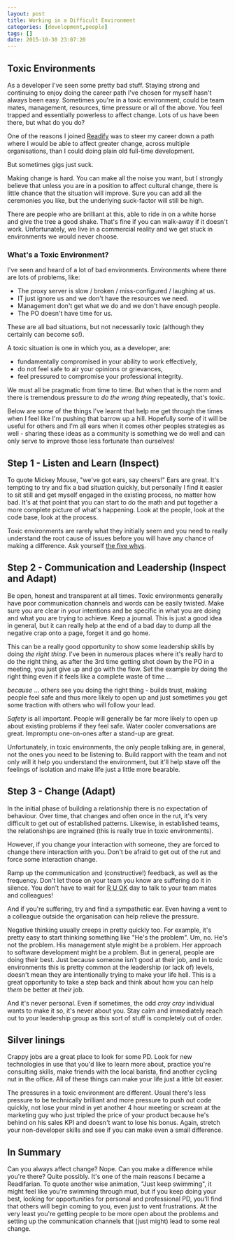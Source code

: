 ```yaml
---
layout: post
title: Working in a Difficult Environment
categories: [development,people]
tags: []
date: 2015-10-30 23:07:20
---
```


## Toxic Environments

As a developer I've seen some pretty bad stuff. Staying strong and continuing to enjoy doing the career path I've chosen for myself hasn't always been easy. Sometimes you're in a toxic environment, could be team mates, management, resources, time pressure or all of the above. You feel trapped and essentially powerless to affect change. Lots of us have been there, but what do you do? 

<!--more-->

One of the reasons I joined [Readify](https://readify.net) was to steer my career down a path where I would be able to affect greater change, across multiple organisations, than I could doing plain old full-time development. 

But sometimes gigs just suck.  

Making change is hard. You can make all the noise you want, but I strongly believe that unless you are in a position to affect cultural change, there is little chance that the situation will improve. Sure you can add all the ceremonies you like, but the underlying suck-factor will still be high. 

There are people who are brilliant at this, able to ride in on a white horse and give the tree a good shake. That's fine if you can walk-away if it doesn't work. Unfortunately, we live in a commercial reality and we get stuck in environments we would never choose.

### What's a Toxic Environment?

I've seen and heard of a lot of bad environments. Environments where there are lots of problems, like:

* The proxy server is slow / broken / miss-configured / laughing at us.
* IT just ignore us and we don't have the resources we need.
* Management don't get what we do and we don't have enough people.
* The PO doesn't have time for us.

These are all bad situations, but not necessarily toxic (although they certainly can become so!).

A toxic situation is one in which you, as a developer, are:

* fundamentally compromised in your ability to work effectively,
* do not feel safe to air your opinions or grievances, 
* feel pressured to compromise your professional integrity.

We must all be pragmatic from time to time. But when that is the norm and there is tremendous pressure to _do the wrong thing_ repeatedly, that's toxic.

Below are some of the things I've learnt that help me get through the times when I feel like I'm pushing that barrow up a hill. Hopefully some of it will be useful for others and I'm all ears when it comes other peoples strategies as well - sharing these ideas as a community is something we do well and can only serve to improve those less fortunate than ourselves!  

## Step 1 - Listen and Learn (Inspect) 

To quote Mickey Mouse, "we've got ears, say cheers!" Ears are great. It's tempting to try and fix a bad situation quickly, but personally I find it easier to sit still and get myself engaged in the existing process, no matter how bad. It's at that point that you can start to do the math and put together a more complete picture of what's happening. Look at the people, look at the code base, look at the process.  

Toxic environments are rarely what they initially seem and you need to really understand the root cause of issues before you will have any chance of making a difference. Ask yourself [the five whys](https://en.wikipedia.org/wiki/5_Whys).

## Step 2 - Communication and Leadership (Inspect and Adapt) 

Be open, honest and transparent at all times. Toxic environments generally have poor communication channels and words can be easily twisted. Make sure you are clear in your intentions and be specific in what you are doing and what you are trying to achieve. Keep a journal. This is just a good idea in general, but it can really help at the end of a bad day to dump all the negative crap onto a page, forget it and go home. 

This can be a really good opportunity to show some leadership skills by doing _the right thing_. I've been in numerous places where it's really hard to do the right thing, as after the 3rd time getting shot down by the PO in a meeting, you just give up and go with the flow. Set the example by doing the right thing even if it feels like a complete waste of time ...

_because_ ... others see you doing the right thing - builds trust, making people feel safe and thus more likely to open up and just sometimes you get some traction with others who will follow your lead. 

_Safety_ is all important. People will generally be far more likely to open up about existing problems if they feel safe. Water cooler conversations are great. Impromptu one-on-ones after a stand-up are great. 

Unfortunately, in toxic environments, the only people talking are, in general, not the ones you need to be listening to. Build rapport with the team and not only will it help you understand the environment, but it'll help stave off the feelings of isolation and make life just a little more bearable. 

## Step 3 - Change (Adapt) 

In the initial phase of building a relationship there is no expectation of behaviour. Over time, that changes and often once in the rut, it's very difficult to get out of established patterns. Likewise, in established teams, the relationships are ingrained (this is really true in toxic environments).  

However, if you change your interaction with someone, they are forced to change there interaction with you. Don't be afraid to get out of the rut and force some interaction change. 

Ramp up the communication and (constructive!) feedback, as well as the frequency. Don't let those on your team you know are suffering do it in silence. You don't have to wait for [R U OK](https://www.ruok.org.au) day to talk to your team mates and colleagues!

And if you're suffering, try and find a sympathetic ear. Even having a vent to a colleague outside the organisation can help relieve the pressure.

Negative thinking usually creeps in pretty quickly too. For example, it's pretty easy to start thinking something like "He's the problem". Um, no. He's not the problem. His management style might be a problem. Her approach to software development might be a problem. But in general, people are doing their best. Just because someone isn’t good at their job, and in toxic environments this is pretty common at the leadership (or lack of) levels, doesn't mean they are intentionally trying to make your life hell. This is a great opportunity to take a step back and think about how you can help _them_ be better at _their_ job.  

And it's never personal. Even if sometimes, the odd _cray cray_ individual wants to make it so, it's never about you. Stay calm and immediately reach out to your leadership group as this sort of stuff is completely out of order. 

## Silver linings 

Crappy jobs are a great place to look for some PD. Look for new technologies in use that you'd like to learn more about, practice you're consulting skills, make friends with the local barista, find another cycling nut in the office. All of these things can make your life just a little bit easier. 
 
The pressures in a toxic environment are different. Usual there's less pressure to be technically brilliant and more pressure to push out code quickly, not lose your mind in yet another 4 hour meeting or scream at the marketing guy who just tripled the price of your product because he's behind on his sales KPI and doesn't want to lose his bonus. Again, stretch your non-developer skills and see if you can make even a small difference.
 
## In Summary 
 
Can you always affect change? Nope. Can you make a difference while you're there? Quite possibly. It's one of the main reasons I became a Readifarian. To quote another wise animation, "Just keep swimming", it might feel like you're swimming through mud, but if you keep doing your best, looking for opportunities for personal and professional PD, you'll find that others will begin coming to you, even just to vent frustrations. At the very least you're getting people to be more open about the problems and setting up the communication channels that (just might) lead to some real change. 
